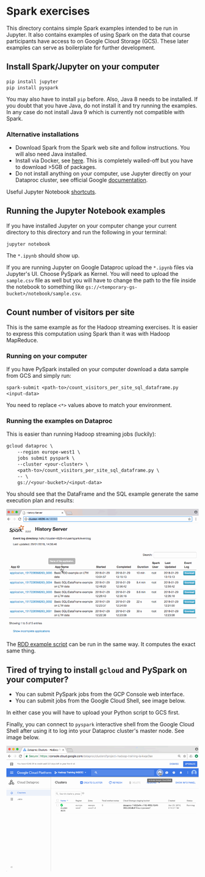 # Spark exercises
This directory contains simple Spark examples intended to be run in Jupyter. It also contains examples of using Spark on the data that course participants have access to on Google Cloud Storage (GCS). These later examples can serve as boilerplate for further development.

## Install Spark/Jupyter on your computer
```
pip install jupyter
pip install pyspark
```

You may also have to install `pip` before. Also, Java 8 needs to be installed. If you doubt that you have Java, do not install it and try running the examples. In any case do not install Java 9 which is currently not compatible with Spark.

### Alternative installations
- Download Spark from the Spark web site and follow instructions. You will also need Java installed.
- Install via Docker, see [here](https://github.com/jupyter/docker-stacks/tree/master/pyspark-notebook). This is completely walled-off but you have to download >5GB of packages.
- Do not install anything on your computer, use Jupyter directly on your Dataproc cluster, see official Google [documentation](https://cloud.google.com/dataproc/docs/tutorials/jupyter-notebook).

Useful Jupyter Notebook [shortcuts](https://www.cheatography.com/weidadeyue/cheat-sheets/jupyter-notebook/pdf_bw/).

## Running the Jupyter Notebook examples
If you have installed Jupyter on your computer change your current directory to this directory and run the following in your terminal: 
```
jupyter notebook
```

The `*.ipynb` should show up.

If you are running Jupyter on Google Dataproc upload the `*.ipynb` files via Jupyter's UI. Choose PySpark as Kernel. You will need to upload the `sample.csv` file as well but you will have to change the path to the file inside the notebook to something like `gs://<temporary-gs-bucket>/notebook/sample.csv`.

## Count number of visitors per site
This is the same example as for the Hadoop streaming exercises. It is easier to express this computation using Spark than it was with Hadoop MapReduce.

### Running on your computer
If you have PySpark installed on your computer download a data sample from GCS and simply run:

```
spark-submit <path-to>/count_visitors_per_site_sql_dataframe.py <input-data>
```

You need to replace `<*>` values above to match your environment.

### Running the examples on Dataproc
This is easier than running Hadoop streaming jobs (luckily):

```
gcloud dataproc \
    --region europe-west1 \
    jobs submit pyspark \
    --cluster <your-cluster> \
    <path-to>/count_visitors_per_site_sql_dataframe.py \
    -- \
    gs://<your-bucket>/<input-data>
```

You should see that the DataFrame and the SQL example generate the same execution plan and results:

![alt text](../doc-resources/spark_ui.gif "GCP cloud shell")

The [RDD example script](count_visitors_per_site_rdd.py) can be run in the same way. It computes the exact same thing.

## Tired of trying to install `gcloud` and PySpark on your computer?
- You can submit PySpark jobs from the GCP Console web interface. 
- You can submit jobs from the Google Cloud Shell, see image below.

In either case you will have to upload your Python script to GCS first.

Finally, you can connect to `pyspark` interactive shell from the Google Cloud Shell after using it to log into your Dataproc cluster's master node. See image below.

![alt text](../doc-resources/gcp_cloud_shell.gif "GCP cloud shell")